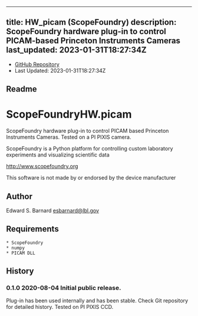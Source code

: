 
---
title: HW_picam (ScopeFoundry)
description: ScopeFoundry hardware plug-in to control PICAM-based Princeton Instruments Cameras
last_updated: 2023-01-31T18:27:34Z
---
- [GitHub Repository](https://github.com/ScopeFoundry/HW_picam)
- Last Updated: 2023-01-31T18:27:34Z
## Readme
ScopeFoundryHW.picam
===================================

ScopeFoundry hardware plug-in to control PICAM based Princeton Instruments
Cameras. Tested on a PI PIXIS camera.

ScopeFoundry is a Python platform for controlling custom laboratory 
experiments and visualizing scientific data

<http://www.scopefoundry.org>

This software is not made by or endorsed by the device manufacturer


Author
----------

Edward S. Barnard <esbarnard@lbl.gov>


Requirements
------------

	* ScopeFoundry
	* numpy
	* PICAM DLL
	
	
History
--------

### 0.1.0	2020-08-04	Initial public release.

Plug-in has been used internally and has been stable.
Check Git repository for detailed history. Tested on PI PIXIS CCD.


